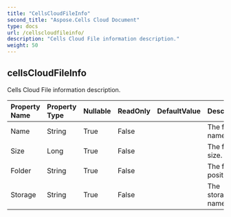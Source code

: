 ```yaml
---
title: "CellsCloudFileInfo"
second_title: "Aspose.Cells Cloud Document"
type: docs
url: /cellscloudfileinfo/
description: "Cells Cloud File information description."
weight: 50
---
```


## **cellsCloudFileInfo**

Cells Cloud File information description. 

| Property Name | Property Type | Nullable |  ReadOnly | DefaultValue | Description | 
| :- | :- | :- |:- |  :- | :- |
| Name | String | True |  False |  | The file name. |  
| Size | Long | True |  False |  | The file size. |  
| Folder | String | True |  False |  | The file position. |  
| Storage | String | True |  False |  | The storage name. |  

